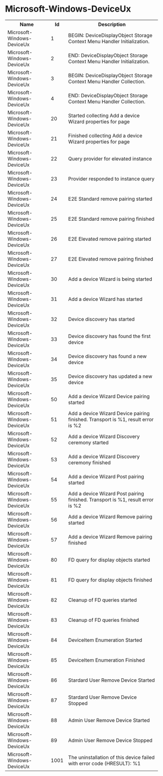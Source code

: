 # Microsoft-Windows-DeviceUx

<table>
<colgroup><col/><col/><col/></colgroup>
<tr><th>Name</th><th>Id</th><th>Description</th></tr>
<tr><td>Microsoft-Windows-DeviceUx</td><td>1</td><td>BEGIN: DeviceDisplayObject Storage Context Menu Handler Initialization.</td></tr>
<tr><td>Microsoft-Windows-DeviceUx</td><td>2</td><td>END: DeviceDisplayObject Storage Context Menu Handler Initialization.</td></tr>
<tr><td>Microsoft-Windows-DeviceUx</td><td>3</td><td>BEGIN: DeviceDisplayObject Storage Context Menu Handler Collection.</td></tr>
<tr><td>Microsoft-Windows-DeviceUx</td><td>4</td><td>END: DeviceDisplayObject Storage Context Menu Handler Collection.</td></tr>
<tr><td>Microsoft-Windows-DeviceUx</td><td>20</td><td>Started collecting Add a device Wizard properties for page</td></tr>
<tr><td>Microsoft-Windows-DeviceUx</td><td>21</td><td>Finished collecting Add a device Wizard properties for page</td></tr>
<tr><td>Microsoft-Windows-DeviceUx</td><td>22</td><td>Query provider for elevated instance</td></tr>
<tr><td>Microsoft-Windows-DeviceUx</td><td>23</td><td>Provider responded to instance query</td></tr>
<tr><td>Microsoft-Windows-DeviceUx</td><td>24</td><td>E2E Standard remove pairing started</td></tr>
<tr><td>Microsoft-Windows-DeviceUx</td><td>25</td><td>E2E Standard remove pairing finished</td></tr>
<tr><td>Microsoft-Windows-DeviceUx</td><td>26</td><td>E2E Elevated remove pairing started</td></tr>
<tr><td>Microsoft-Windows-DeviceUx</td><td>27</td><td>E2E Elevated remove pairing finished</td></tr>
<tr><td>Microsoft-Windows-DeviceUx</td><td>30</td><td>Add a device Wizard is being started</td></tr>
<tr><td>Microsoft-Windows-DeviceUx</td><td>31</td><td>Add a device Wizard has started</td></tr>
<tr><td>Microsoft-Windows-DeviceUx</td><td>32</td><td>Device discovery has started</td></tr>
<tr><td>Microsoft-Windows-DeviceUx</td><td>33</td><td>Device discovery has found the first device</td></tr>
<tr><td>Microsoft-Windows-DeviceUx</td><td>34</td><td>Device discovery has found a new device</td></tr>
<tr><td>Microsoft-Windows-DeviceUx</td><td>35</td><td>Device discovery has updated a new device</td></tr>
<tr><td>Microsoft-Windows-DeviceUx</td><td>50</td><td>Add a device Wizard Device pairing started</td></tr>
<tr><td>Microsoft-Windows-DeviceUx</td><td>51</td><td>Add a device Wizard Device pairing finished. Transport is %1, result error is %2</td></tr>
<tr><td>Microsoft-Windows-DeviceUx</td><td>52</td><td>Add a device Wizard Discovery ceremony started</td></tr>
<tr><td>Microsoft-Windows-DeviceUx</td><td>53</td><td>Add a device Wizard Discovery ceremony finished</td></tr>
<tr><td>Microsoft-Windows-DeviceUx</td><td>54</td><td>Add a device Wizard Post pairing started</td></tr>
<tr><td>Microsoft-Windows-DeviceUx</td><td>55</td><td>Add a device Wizard Post pairing finished. Transport is %1, result error is %2</td></tr>
<tr><td>Microsoft-Windows-DeviceUx</td><td>56</td><td>Add a device Wizard Remove pairing started</td></tr>
<tr><td>Microsoft-Windows-DeviceUx</td><td>57</td><td>Add a device Wizard Remove pairing finished</td></tr>
<tr><td>Microsoft-Windows-DeviceUx</td><td>80</td><td>FD query for display objects started</td></tr>
<tr><td>Microsoft-Windows-DeviceUx</td><td>81</td><td>FD query for display objects finished</td></tr>
<tr><td>Microsoft-Windows-DeviceUx</td><td>82</td><td>Cleanup of FD queries started</td></tr>
<tr><td>Microsoft-Windows-DeviceUx</td><td>83</td><td>Cleanup of FD queries finished</td></tr>
<tr><td>Microsoft-Windows-DeviceUx</td><td>84</td><td>DeviceItem Enumeration Started</td></tr>
<tr><td>Microsoft-Windows-DeviceUx</td><td>85</td><td>DeviceItem Enumeration Finished</td></tr>
<tr><td>Microsoft-Windows-DeviceUx</td><td>86</td><td>Stardard User Remove Device Started</td></tr>
<tr><td>Microsoft-Windows-DeviceUx</td><td>87</td><td>Stardard User Remove Device Stopped</td></tr>
<tr><td>Microsoft-Windows-DeviceUx</td><td>88</td><td>Admin User Remove Device Started</td></tr>
<tr><td>Microsoft-Windows-DeviceUx</td><td>89</td><td>Admin User Remove Device Stopped</td></tr>
<tr><td>Microsoft-Windows-DeviceUx</td><td>1001</td><td>The uninstallation of this device failed with error code (HRESULT): %1</td></tr>
</table>
